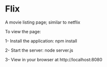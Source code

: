 # Flix
A movie listing page; similar to netflix

To view the page: 

1- Install the application: npm install

2- Start the server: node server.js

3- View in your browser at http://localhost:8080
